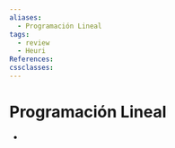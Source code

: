 ```yaml
---
aliases:
  - Programación Lineal
tags:
  - review
  - Heuri
References: 
cssclasses:
---
```

# Programación Lineal

+ 